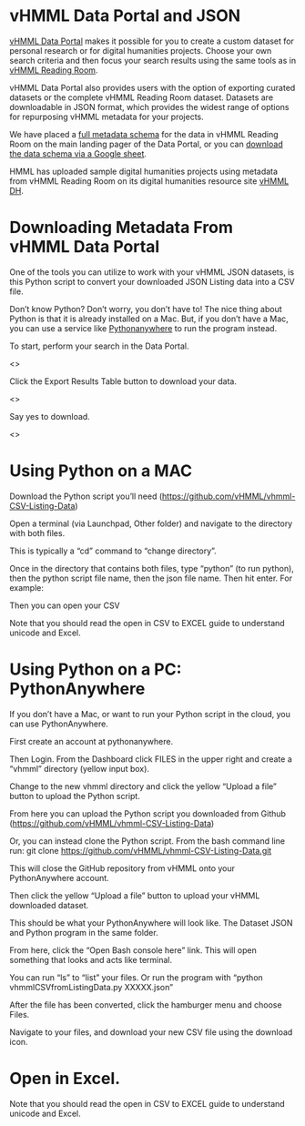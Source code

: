 # vHMML Data Portal and JSON

[vHMML Data Portal](https://www.vhmml.org/dataPortal) makes it possible for you to create a custom dataset for personal research or for digital humanities projects. Choose your own search criteria and then focus your search results using the same tools as in [vHMML Reading Room](https://www.vhmml.org/readingRoom/).

vHMML Data Portal also provides users with the option of exporting curated datasets or the complete vHMML Reading Room dataset. Datasets are downloadable in JSON format, which provides the widest range of options for repurposing vHMML metadata for your projects.

We have placed a [full metadata schema](https://www.vhmml.org/dataPortal/schema) for the data in vHMML Reading Room on the main landing pager of the Data Portal, or you can [download the data schema via a Google sheet](https://bit.ly/vHMMLSchema). 

HMML has uploaded sample digital humanities projects using metadata from vHMML Reading Room on its digital humanities resource site [vHMML DH](https://www.vhmmldh.org/).

# Downloading Metadata From vHMML Data Portal

One of the tools you can utilize to work with your vHMML JSON datasets, is this Python script to convert your downloaded JSON Listing data into a CSV file.

Don’t know Python? Don’t worry, you don’t have to! The nice thing about Python is that it is already installed on a Mac. But, if you don’t have a Mac, you can use a service like [Pythonanywhere](https://www.pythonanywhere.com) to run the program instead. 

To start, perform your search in the Data Portal.

<<image>>
  
Click the Export Results Table button to download your data.

<<image>>
  
Say yes to download.

<<image>>

# Using Python on a MAC

Download the Python script you’ll need (https://github.com/vHMML/vhmml-CSV-Listing-Data)

Open a terminal (via Launchpad, Other folder) and navigate to the directory with both files.

This is typically a “cd” command to “change directory”.

Once in the directory that contains both files, type “python” (to run python), then the python script file name, then the json file name. Then hit enter. For example:

Then you can open your CSV

Note that you should read the open in CSV to EXCEL guide to understand unicode and Excel.

# Using Python on a PC: PythonAnywhere

If you don’t have a Mac, or want to run your Python script in the cloud, you can use PythonAnywhere.

First create an account at pythonanywhere.

Then Login. From the Dashboard click FILES in the upper right and create a “vhmml” directory (yellow input box).

Change to the new vhmml directory and click the yellow “Upload a file” button to upload the Python script.

From here you can upload the Python script you downloaded from Github (https://github.com/vHMML/vhmml-CSV-Listing-Data)

Or, you can instead clone the Python script. From the bash command line run: git clone https://github.com/vHMML/vhmml-CSV-Listing-Data.git 

This will close the GitHub repository from vHMML onto your PythonAnywhere account.

Then click the yellow “Upload a file” button to upload your vHMML downloaded dataset.

This should be what your PythonAnywhere will look like. The Dataset JSON and Python program in the same folder.

From here, click the “Open Bash console here” link. This will open something that looks and acts like terminal.

You can run “ls” to “list” your files. Or run the program with “python vhmmlCSVfromListingData.py XXXXX.json”

After the file has been converted, click the hamburger menu and choose Files.

Navigate to your files, and download your new CSV file using the download icon.

# Open in Excel.

Note that you should read the open in CSV to EXCEL guide to understand unicode and Excel.
